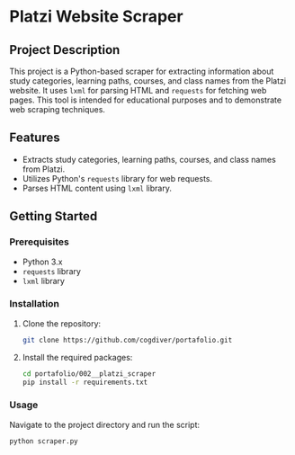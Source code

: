 # Platzi Website Scraper

## Project Description

This project is a Python-based scraper for extracting information about study categories, learning paths, courses, and class names from the Platzi website. It uses `lxml` for parsing HTML and `requests` for fetching web pages. This tool is intended for educational purposes and to demonstrate web scraping techniques.

## Features

- Extracts study categories, learning paths, courses, and class names from Platzi.
- Utilizes Python's `requests` library for web requests.
- Parses HTML content using `lxml` library.

## Getting Started

### Prerequisites

- Python 3.x
- `requests` library
- `lxml` library

### Installation

1. Clone the repository:
   ```sh
   git clone https://github.com/cogdiver/portafolio.git
   ```
2. Install the required packages:
   ```sh
   cd portafolio/002__platzi_scraper
   pip install -r requirements.txt
   ```

### Usage

Navigate to the project directory and run the script:
```sh
python scraper.py
```
